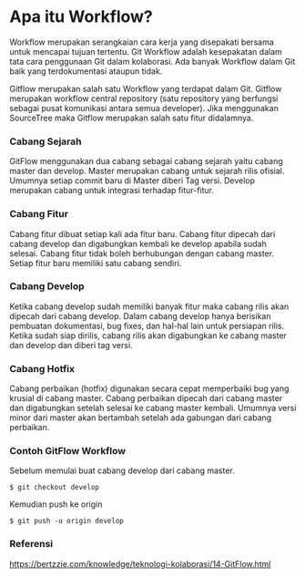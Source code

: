 # Apa itu Workflow? #

Workflow merupakan serangkaian cara kerja yang disepakati bersama untuk mencapai tujuan tertentu.
Git Workflow adalah kesepakatan dalam tata cara penggunaan Git dalam kolaborasi.
Ada banyak Workflow dalam Git baik yang terdokumentasi ataupun tidak.


Gitflow merupakan salah satu Workflow yang terdapat dalam Git.
Gitflow merupakan workflow central repository (satu repository yang berfungsi sebagai pusat komunikasi antara semua developer).
Jika menggunakan SourceTree maka Gitflow merupakan salah satu fitur didalamnya.

### Cabang Sejarah ###
GitFlow menggunakan dua cabang sebagai cabang sejarah yaitu cabang master dan develop.
Master merupakan cabang untuk sejarah rilis ofisial.
Umumnya setiap commit baru di Master diberi Tag versi.
Develop merupakan cabang untuk integrasi terhadap fitur-fitur.

### Cabang Fitur ###
Cabang fitur dibuat setiap kali ada fitur baru.
Cabang fitur dipecah dari cabang develop dan digabungkan kembali ke develop apabila sudah selesai.
Cabang fitur tidak boleh berhubungan dengan cabang master.
Setiap fitur baru memiliki satu cabang sendiri.

### Cabang Develop ###
Ketika cabang develop sudah memiliki banyak fitur maka cabang rilis akan dipecah dari cabang develop.
Dalam cabang develop hanya berisikan pembuatan dokumentasi, bug fixes, dan hal-hal lain untuk persiapan rilis.
Ketika sudah siap dirilis, cabang rilis akan digabungkan ke cabang master dan develop dan diberi tag versi.

### Cabang Hotfix ###
Cabang perbaikan (hotfix) digunakan secara cepat memperbaiki bug yang krusial di cabang master.
Cabang perbaikan dipecah dari cabang master dan digabungkan setelah selesai ke cabang master kembali.
Umumnya versi minor dari master akan bertambah setelah ada gabungan dari cabang perbaikan.

### Contoh GitFlow Workflow ###

Sebelum memulai buat cabang develop dari cabang master.

`$ git checkout develop`

Kemudian push ke origin

`$ git push -u origin develop`


### Referensi ###

https://bertzzie.com/knowledge/teknologi-kolaborasi/14-GitFlow.html
